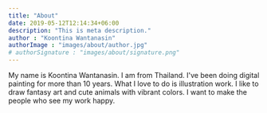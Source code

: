 ```yaml
---
title: "About"
date: 2019-05-12T12:14:34+06:00
description: "This is meta description."
author : "Koontina Wantanasin"
authorImage : "images/about/author.jpg"
# authorSignature : "images/about/signature.png"
---
```


My name is Koontina Wantanasin. I am from Thailand. I've been doing digital painting for more than 10 years. What I love to do is illustration work. I like to draw fantasy art
and cute animals with vibrant colors. I want to make the people who see my work happy.